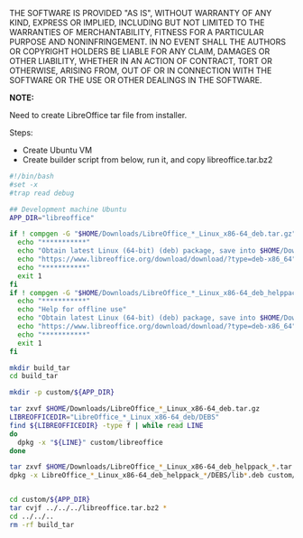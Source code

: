 THE SOFTWARE IS PROVIDED "AS IS", WITHOUT WARRANTY OF ANY KIND, EXPRESS OR IMPLIED, INCLUDING BUT NOT LIMITED TO THE WARRANTIES OF MERCHANTABILITY, FITNESS FOR A PARTICULAR PURPOSE AND NONINFRINGEMENT. IN NO EVENT SHALL THE AUTHORS OR COPYRIGHT HOLDERS BE LIABLE FOR ANY CLAIM, DAMAGES OR OTHER LIABILITY, WHETHER IN AN ACTION OF CONTRACT, TORT OR OTHERWISE, ARISING FROM, OUT OF OR IN CONNECTION WITH THE SOFTWARE OR THE USE OR OTHER DEALINGS IN THE SOFTWARE.


**NOTE:**

Need to create LibreOffice tar file from installer.

Steps:

- Create Ubuntu VM
- Create builder script from below, run it, and copy libreoffice.tar.bz2


```bash
#!/bin/bash
#set -x
#trap read debug

## Development machine Ubuntu
APP_DIR="libreoffice"

if ! compgen -G "$HOME/Downloads/LibreOffice_*_Linux_x86-64_deb.tar.gz" > /dev/null; then
  echo "***********"
  echo "Obtain latest Linux (64-bit) (deb) package, save into $HOME/Downloads and re-run this script "
  echo "https://www.libreoffice.org/download/download/?type=deb-x86_64"
  echo "***********"
  exit 1
fi
if ! compgen -G "$HOME/Downloads/LibreOffice_*_Linux_x86-64_deb_helppack_*.tar.gz" > /dev/null; then
  echo "***********"
  echo "Help for offline use"
  echo "Obtain latest Linux (64-bit) (deb) package, save into $HOME/Downloads and re-run this script "
  echo "https://www.libreoffice.org/download/download/?type=deb-x86_64"
  echo "***********"
  exit 1
fi

mkdir build_tar
cd build_tar

mkdir -p custom/${APP_DIR}

tar zxvf $HOME/Downloads/LibreOffice_*_Linux_x86-64_deb.tar.gz
LIBREOFFICEDIR="LibreOffice_*_Linux_x86-64_deb/DEBS"
find ${LIBREOFFICEDIR} -type f | while read LINE
do
  dpkg -x "${LINE}" custom/libreoffice
done

tar zxvf $HOME/Downloads/LibreOffice_*_Linux_x86-64_deb_helppack_*.tar.gz
dpkg -x LibreOffice_*_Linux_x86-64_deb_helppack_*/DEBS/lib*.deb custom/libreoffice


cd custom/${APP_DIR}
tar cvjf ../../../libreoffice.tar.bz2 *
cd ../../..
rm -rf build_tar
```
